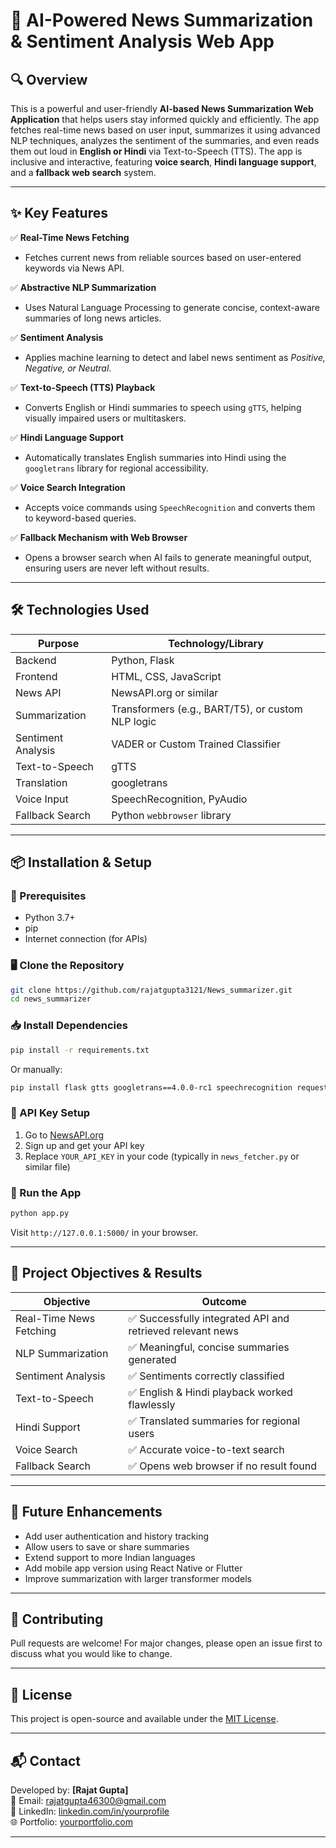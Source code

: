 # 📰 AI-Powered News Summarization & Sentiment Analysis Web App

## 🔍 Overview

This is a powerful and user-friendly **AI-based News Summarization Web Application** that helps users stay informed quickly and efficiently. The app fetches real-time news based on user input, summarizes it using advanced NLP techniques, analyzes the sentiment of the summaries, and even reads them out loud in **English or Hindi** via Text-to-Speech (TTS). The app is inclusive and interactive, featuring **voice search**, **Hindi language support**, and a **fallback web search** system.

---

## ✨ Key Features

✅ **Real-Time News Fetching**  
- Fetches current news from reliable sources based on user-entered keywords via News API.

✅ **Abstractive NLP Summarization**  
- Uses Natural Language Processing to generate concise, context-aware summaries of long news articles.

✅ **Sentiment Analysis**  
- Applies machine learning to detect and label news sentiment as *Positive, Negative, or Neutral*.

✅ **Text-to-Speech (TTS) Playback**  
- Converts English or Hindi summaries to speech using `gTTS`, helping visually impaired users or multitaskers.

✅ **Hindi Language Support**  
- Automatically translates English summaries into Hindi using the `googletrans` library for regional accessibility.

✅ **Voice Search Integration**  
- Accepts voice commands using `SpeechRecognition` and converts them to keyword-based queries.

✅ **Fallback Mechanism with Web Browser**  
- Opens a browser search when AI fails to generate meaningful output, ensuring users are never left without results.

---

## 🛠️ Technologies Used

| Purpose                | Technology/Library                |
|------------------------|-----------------------------------|
| Backend                | Python, Flask                     |
| Frontend               | HTML, CSS, JavaScript             |
| News API               | NewsAPI.org or similar            |
| Summarization          | Transformers (e.g., BART/T5), or custom NLP logic |
| Sentiment Analysis     | VADER or Custom Trained Classifier|
| Text-to-Speech         | gTTS                              |
| Translation            | googletrans                       |
| Voice Input            | SpeechRecognition, PyAudio        |
| Fallback Search        | Python `webbrowser` library       |

---

## 📦 Installation & Setup

### 🔧 Prerequisites
- Python 3.7+
- pip
- Internet connection (for APIs)

### 🖥️ Clone the Repository
```bash
git clone https://github.com/rajatgupta3121/News_summarizer.git
cd news_summarizer
```

### 📥 Install Dependencies
```bash
pip install -r requirements.txt
```

Or manually:
```bash
pip install flask gtts googletrans==4.0.0-rc1 speechrecognition requests beautifulsoup4 transformers torch
```

### 🔑 API Key Setup
1. Go to [NewsAPI.org](https://newsapi.org/)
2. Sign up and get your API key
3. Replace `YOUR_API_KEY` in your code (typically in `news_fetcher.py` or similar file)

### 🚀 Run the App
```bash
python app.py
```

Visit `http://127.0.0.1:5000/` in your browser.

---

## 🎯 Project Objectives & Results

| Objective | Outcome |
|----------|---------|
| Real-Time News Fetching | ✅ Successfully integrated API and retrieved relevant news |
| NLP Summarization | ✅ Meaningful, concise summaries generated |
| Sentiment Analysis | ✅ Sentiments correctly classified |
| Text-to-Speech | ✅ English & Hindi playback worked flawlessly |
| Hindi Support | ✅ Translated summaries for regional users |
| Voice Search | ✅ Accurate voice-to-text search |
| Fallback Search | ✅ Opens web browser if no result found |

---

## 🚀 Future Enhancements

- Add user authentication and history tracking  
- Allow users to save or share summaries  
- Extend support to more Indian languages  
- Add mobile app version using React Native or Flutter  
- Improve summarization with larger transformer models

---

## 🤝 Contributing

Pull requests are welcome! For major changes, please open an issue first to discuss what you would like to change.

---

## 📜 License

This project is open-source and available under the [MIT License](LICENSE).

---

## 📬 Contact

Developed by: **[Rajat Gupta]**  
📧 Email: rajatgupta46300@gmail.com  
🔗 LinkedIn: [linkedin.com/in/yourprofile](https://www.linkedin.com/in/rajat-gupta-b86a58268/)  
🌐 Portfolio: [yourportfolio.com](https://rajat-gupta-portfolio.netlify.app/)

---

